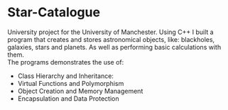 # Star-Catalogue
University project for the University of Manchester. Using C++ I built a program that creates and stores astronomical objects, like: blackholes, galaxies, stars and planets. As well as performing basic calculations with them.
<br/>
The programs demonstrates the use of:
-  Class Hierarchy and Inheritance:
-   Virtual Functions and Polymorphism
-   Object Creation and Memory Management
-   Encapsulation and Data Protection 
